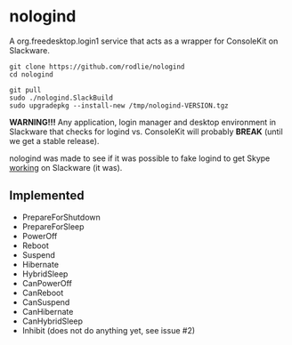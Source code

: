 # nologind

A org.freedesktop.login1 service that acts as a wrapper for ConsoleKit on Slackware.

```
git clone https://github.com/rodlie/nologind
cd nologind
```
```
git pull
sudo ./nologind.SlackBuild
sudo upgradepkg --install-new /tmp/nologind-VERSION.tgz
```

**WARNING!!!** Any application, login manager and desktop environment in Slackware that checks for logind vs. ConsoleKit will probably **BREAK** (until we get a stable release).

nologind was made to see if it was possible to fake logind to get Skype [working](https://www.linuxquestions.org/questions/slackware-14/so-no-more-working-skype-for-slackware-15-the-older-versions-crash-because-the-new-glibc-the-newer-ones-needs-systemd-logind-4175638990/) on Slackware (it was).

## Implemented

 * PrepareForShutdown
 * PrepareForSleep
 * PowerOff
 * Reboot
 * Suspend
 * Hibernate
 * HybridSleep
 * CanPowerOff
 * CanReboot
 * CanSuspend
 * CanHibernate
 * CanHybridSleep
 * Inhibit (does not do anything yet, see issue #2)
